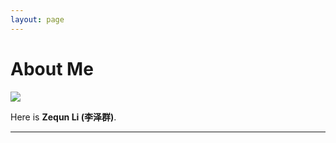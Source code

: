 ```yaml
---
layout: page
---
```


# About Me

<img src="https://wisdomzq.github.io/images/lizequn.jpg" class="floatpic">

Here is **Zequn Li (李泽群)**.<br>



---


